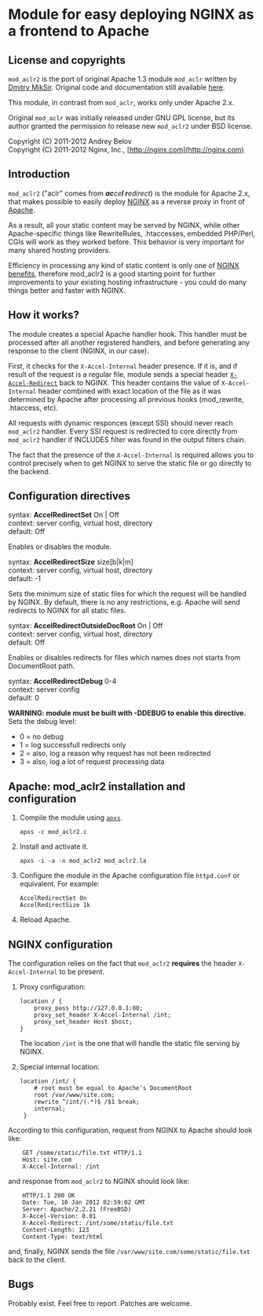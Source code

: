 
# Module for easy deploying NGINX as a frontend to Apache

## License and copyrights

`mod_aclr2` is the port of original Apache 1.3 module `mod_aclr`
written by [Dmitry MikSir](http://miksir.maker.ru).
Original code and documentation still available
[here](http://miksir.maker.ru/?r=72).

This module, in contrast from `mod_aclr`, works only under Apache 2.x.

Original `mod_aclr` was initially released under GNU GPL license,
but its author granted the permission to release new `mod_aclr2`
under BSD license.

Copyright (C) 2011-2012 Andrey Belov<br>
Copyright (C) 2011-2012 Nginx, Inc., [http://nginx.com](http://nginx.com)

## Introduction

`mod_aclr2` ("aclr" comes from <i>**ac**ce**l r**edirect</i>) is the module
for Apache 2.x, that makes possible to easily deploy [NGINX](http://nginx.com)
as a reverse proxy in front of [Apache](http://httpd.apache.org).

As a result, all your static content may be served by NGINX,
while other Apache-specific things like RewriteRules, .htaccesses,
embedded PHP/Perl, CGIs will work as they worked before.
This behavior is very important for many shared hosting providers.

Efficiency in processing any kind of static content is only one of
[NGINX benefits](http://nginx.com/papers/nginx-features.pdf),
therefore mod_aclr2 is a good starting point for further improvements
to your existing hosting infrastructure - you could do many things
better and faster with NGINX.

## How it works?

The module creates a special Apache handler hook. This handler
must be processed after all another registered handlers,
and before generating any response to the client
(NGINX, in our case).

First, it checks for the `X-Accel-Internal` header presence.
If it is, and if result of the request is a regular file,
module sends a special header
[`X-Accel-Redirect`](http://wiki.nginx.org/X-accel#X-Accel-Redirect)
back to NGINX. This header contains the value of `X-Accel-Internal`
header combined with exact location of the file
as it was determined by Apache after processing all previous
hooks (mod_rewrite, .htaccess, etc).

All requests with dynamic responces (except SSI) should never
reach `mod_aclr2` handler. Every SSI request is redirected to core
directly from `mod_aclr2` handler if INCLUDES filter was
found in the output filters chain.

The fact that the presence of the `X-Accel-Internal` is required
allows you to control precisely when to get NGINX to serve the static
file or go directly to the backend.

## Configuration directives

 syntax: **AccelRedirectSet** On | Off<br>
 context: server config, virtual host, directory<br>
 default: Off<br>

 Enables or disables the module.

 syntax: **AccelRedirectSize** size[b|k|m]<br>
 context: server config, virtual host, directory<br>
 default: -1<br>
 
 Sets the minimum size of static files for which the
 request will be handled by NGINX. By default, there is no
 any restrictions, e.g. Apache will send redirects to NGINX
 for all static files.

 syntax: **AccelRedirectOutsideDocRoot** On | Off<br>
 context: server config, virtual host, directory<br>
 default: Off<br>

 Enables or disables redirects for files which names
 does not starts from DocumentRoot path.

 syntax: **AccelRedirectDebug** 0-4<br>
 context: server config<br>
 default: 0<br>

<b>WARNING: module must be built with -DDEBUG to enable this directive.</b><br>
 Sets the debug level:<br>

 *	0 = no debug
 *	1 = log successfull redirects only
 *	2 = also, log a reason why request has not been redirected
 *	3 = also, log a lot of request processing data

## Apache: mod_aclr2 installation and configuration

 1. Compile the module using [`apxs`](http://man.cx/apxs).

        apxs -c mod_aclr2.c

 2. Install and activate it.

        apxs -i -a -n mod_aclr2 mod_aclr2.la

 3. Configure the module in the Apache configuration file `httpd.conf`
    or equivalent. For example:
 
        AccelRedirectSet On
        AccelRedirectSize 1k

 4. Reload Apache.
 
## NGINX configuration

The configuration relies on the fact that `mod_aclr2` **requires** the
header `X-Accel-Internal` to be present.

 1. Proxy configuration:

        location / {
            proxy_pass http://127.0.0.1:80;
            proxy_set_header X-Accel-Internal /int;
            proxy_set_header Host $host;
        }

     The location `/int` is the one that will handle the
     static file serving by NGINX.

 2. Special internal location:
  
        location /int/ {
            # root must be equal to Apache's DocumentRoot
            root /var/www/site.com;
            rewrite ^/int/(.*)$ /$1 break;
            internal;
         }

According to this configuration, request from NGINX to Apache should look like:

        GET /some/static/file.txt HTTP/1.1
        Host: site.com
        X-Accel-Internal: /int

and response from `mod_aclr2` to NGINX should look like:

        HTTP/1.1 200 OK
        Date: Tue, 10 Jan 2012 02:59:02 GMT
        Server: Apache/2.2.21 (FreeBSD)
        X-Accel-Version: 0.01
        X-Accel-Redirect: /int/some/static/file.txt
        Content-Length: 123
        Content-Type: text/html

and, finally, NGINX sends the file `/var/www/site.com/some/static/file.txt`
back to the client.

## Bugs

Probably exist. Feel free to report. Patches are welcome.

